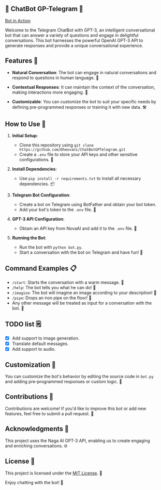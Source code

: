 ## 🤖 ChatBot GP-Telegram 🚀

[Bot in Action](https://github.com/Dheovani/ChatBotGPTelegram/assets/79609196/6a3a707d-c3e9-4801-ac99-df5ed911c0cc)

Welcome to the Telegram ChatBot with GPT-3, an intelligent conversational bot that can answer a variety of questions and engage in delightful conversations. This bot harnesses the powerful OpenAI GPT-3 API to generate responses and provide a unique conversational experience.

## Features 🌟

- **Natural Conversation**: The bot can engage in natural conversations and respond to questions in human language. 💬

- **Contextual Responses**: It can maintain the context of the conversation, making interactions more engaging. 🔄

- **Customizable**: You can customize the bot to suit your specific needs by defining pre-programmed responses or training it with new data. 🛠️

## How to Use 🚀

1. **Initial Setup**:
   - Clone this repository using `git clone https://github.com/Dheovani/ChatBotGPTelegram.git`
   - Create a `.env` file to store your API keys and other sensitive configurations. 🔑

2. **Install Dependencies**:
   - Use `pip install -r requirements.txt` to install all necessary dependencies. 📦

3. **Telegram Bot Configuration**:
   - Create a bot on Telegram using BotFather and obtain your bot token.
   - Add your bot's token to the `.env` file. 🤖

4. **GPT-3 API Configuration**:
   - Obtain an API key from NovaAI and add it to the `.env` file. 🔑

5. **Running the Bot**:
   - Run the bot with `python bot.py`.
   - Start a conversation with the bot on Telegram and have fun! 🎉

## Command Examples 📋

- `/start`: Starts the conversation with a warm message. 🥰
- `/help`: The bot tells you what he can do! 🤖
- `/imagine`: The bot will imagine an image according to your description! 💭
- `/pipe`: Drops an iron pipe on the floor! 🔧
- Any other message will be treated as input for a conversation with the bot. 💬

## TODO list 🗒️

- [x] Add support to image generation.
- [x] Translate default messages.
- [x] Add support to audio.

## Customization 🧩

You can customize the bot's behavior by editing the source code in `bot.py` and adding pre-programmed responses or custom logic. 🧬

## Contributions 🤝

Contributions are welcome! If you'd like to improve this bot or add new features, feel free to submit a pull request. 🙌

## Acknowledgments 🙏

This project uses the Naga AI GPT-3 API, enabling us to create engaging and enriching conversations. 🌐

## License 📜

This project is licensed under the [MIT License](LICENSE). 📄

Enjoy chatting with the bot! 🤗
